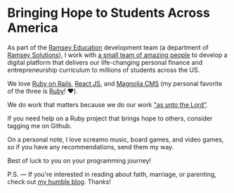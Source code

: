 # Bringing Hope to Students Across America

As part of the [Ramsey Education](https://www.ramseyeducation.com/) development team (a department of [Ramsey Solutions](https://ramseysolutions.com/)), I work with [a small team of amazing people](https://www.ramseyinhouse.com/) to develop a digital platform that delivers our life-changing personal finance and entrepreneurship curriculum to millions of students across the US.

We love [Ruby on Rails](https://rubyonrails.org/), [React JS](https://reactjs.org/), and [Magnolia CMS](https://www.magnolia-cms.com/) (my personal favorite of the three is [Ruby](https://www.ruby-lang.org/en/)! ❤️).

We do work that matters because we do our work ["as unto the Lord"](https://www.biblegateway.com/passage/?search=Colossians%203%3A23-24&version=ESV).

If you need help on a Ruby project that brings hope to others, consider tagging me on Github.

On a personal note, I love screamo music, board games, and video games, so if you have any recommendations, send them my way.

Best of luck to you on your programming journey!

P.S. — If you're interested in reading about faith, marriage, or parenting, check out [my humble blog](https://ethan-dowler.github.io/blog/). Thanks!
